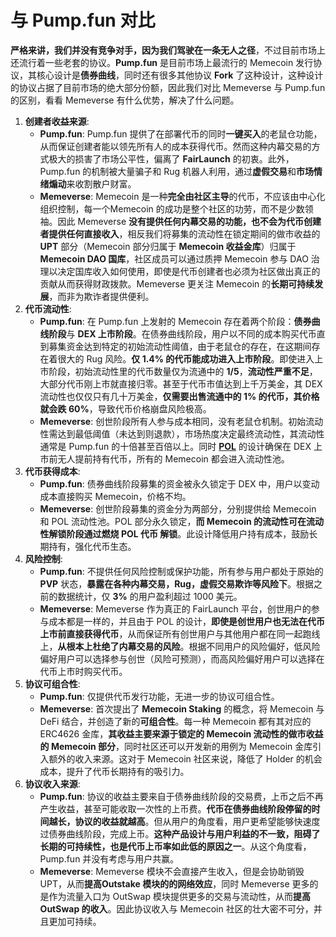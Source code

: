 # 与 Pump.fun 对比

**严格来讲，我们并没有竞争对手，因为我们驾驶在一条无人之径**，不过目前市场上还流行着一些老套的协议。**Pump.fun** 是目前市场上最流行的 Memecoin 发行协议，其核心设计是**债券曲线**，同时还有很多其他协议 **Fork** 了这种设计，这种设计的协议占据了目前市场的绝大部分份额，因此我们对比 Memeverse 与 Pump.fun 的区别，看看 Memeverse 有什么优势，解决了什么问题。

1. **创建者收益来源**:
   * **Pump.fun**: Pump.fun 提供了在部署代币的同时**一键买入**的老鼠仓功能，从而保证创建者能以领先所有人的成本获得代币。然而这种内幕交易的方式极大的损害了市场公平性，偏离了 **FairLaunch** 的初衷。此外，Pump.fun 的机制被大量骗子和 Rug 机器人利用，通过**虚假交易**和**市场情绪煽动**来收割散户财富。
   * **Memeverse**: Memecoin 是一种**完全由社区主导**的代币，不应该由中心化组织控制，每一个Memecoin 的成功是整个社区的功劳，而不是少数领袖。因此 Memeverse **没有提供任何内幕交易的功能，也不会为代币创建者提供任何直接收入**，相反我们将募集的流动性在锁定期间的做市收益的 **UPT** 部分（Memecoin 部分归属于 **Memecoin 收益金库**）归属于 **Memecoin DAO 国库**，社区成员可以通过质押 Memecoin 参与 DAO 治理以决定国库收入如何使用，即使是代币创建者也必须为社区做出真正的贡献从而获得财政拨款。Memeverse 更关注 Memecoin 的**长期可持续发展**，而非为欺诈者提供便利。
2. **代币流动性**:
   * **Pump.fun**: 在 Pump.fun 上发射的 Memecoin 存在着两个阶段：**债券曲线阶段**与 **DEX 上市阶段**。在债券曲线阶段，用户以不同的成本购买代币直到募集资金达到特定的初始流动性阈值，由于老鼠仓的存在，在这期间存在着很大的 Rug 风险。**仅 1.4% 的代币能成功进入上市阶段**。即使进入上市阶段，初始流动性里的代币数量仅为流通中的 **1/5**，**流动性严重不足**，大部分代币刚上市就直接归零。甚至于代币市值达到上千万美金，其 DEX 流动性也仅仅只有几十万美金，**仅需要出售流通中的 1% 的代币，其价格就会跌 60%**，导致代币价格崩盘风险极高。
   * **Memeverse**: 创世阶段所有人参与成本相同，没有老鼠仓机制。初始流动性需达到最低阈值（未达到则退款），市场热度决定最终流动性，其流动性通常是 Pump.fun 的十倍甚至百倍以上。同时 [**POL**](../fflaunch/proof-of-liquidity-token.md) 的设计确保在 DEX 上市前无人提前持有代币，所有的 Memecoin 都会进入流动性池。
3. **代币获得成本**:
   * **Pump.fun**: 债券曲线阶段募集的资金被永久锁定于 DEX 中，用户以变动成本直接购买 Memecoin，价格不均。
   * **Memeverse**: 创世阶段募集的资金分为两部分，分别提供给 Memecoin 和 POL 流动性池。POL 部分永久锁定，**而 Memecoin 的流动性可在流动性解锁阶段通过燃烧 POL 代币 解锁**。此设计降低用户持有成本，鼓励长期持有，强化代币生态。
4. **风险控制**:
   * **Pump.fun**: 不提供任何风险控制或保护功能，所有参与用户都处于原始的 **PVP** 状态，**暴露在各种内幕交易，Rug，虚假交易欺诈等风险下**。根据之前的数据统计，仅 **3%** 的用户盈利超过 1000 美元。
   * **Memeverse**: Memeverse 作为真正的 FairLaunch 平台，创世用户的参与成本都是一样的，并且由于 POL 的设计，**即使是创世用户也无法在代币上市前直接获得代币**，从而保证所有创世用户与其他用户都在同一起跑线上，**从根本上杜绝了内幕交易的风险**。根据不同用户的风险偏好，低风险偏好用户可以选择参与创世（风险可预测），而高风险偏好用户可以选择在代币上市时购买代币。
5. **协议可组合性**:
   * **Pump.fun**: 仅提供代币发行功能，无进一步的协议可组合性。
   * **Memeverse**: 首次提出了 **Memecoin Staking** 的概念，将 Memecoin 与 DeFi 结合，并创造了新的**可组合性**。每一种 Memecoin 都有其对应的 ERC4626 金库，**其收益主要来源于锁定的 Memecoin 流动性的做市收益的 Memecoin 部分**，同时社区还可以开发新的用例为 Memecoin 金库引入额外的收入来源。这对于 Memecoin 社区来说，降低了 Holder 的机会成本，提升了代币长期持有的吸引力。
6. **协议收入来源**:
   * **Pump.fun**: 协议的收益主要来自于债券曲线阶段的交易费，上币之后不再产生收益，甚至可能收取一次性的上币费。**代币在债券曲线阶段停留的时间越长，协议的收益就越高**。但从用户的角度看，用户更希望能够快速度过债券曲线阶段，完成上币。**这种产品设计与用户利益的不一致，阻碍了长期的可持续性，也是代币上币率如此低的原因之一**。从这个角度看，Pump.fun 并没有考虑与用户共赢。
   * **Memeverse**: Memeverse 模块不会直接产生收入，但是会协助销毁 UPT，从而**提高Outstake 模块的的网络效应**，同时 Memeverse 更多的是作为流量入口为 OutSwap 模块提供更多的交易与流动性，从而**提高 OutSwap 的收入**。因此协议收入与 Memecoin 社区的壮大密不可分，并且更加可持续。
